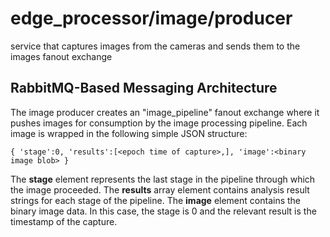 # edge_processor/image/producer
service that captures images from the cameras and sends them to the images fanout exchange

## RabbitMQ-Based Messaging Architecture ##

The image producer creates an "image_pipeline" fanout exchange where it pushes images for consumption by the image processing pipeline. Each image is wrapped in the following simple JSON structure:
```
{ 'stage':0, 'results':[<epoch time of capture>,], 'image':<binary image blob> }
```

The __stage__ element represents the last stage in the pipeline through which the image proceeded. The __results__ array element contains analysis result strings for each stage of the pipeline. The __image__ element contains the binary image data. In this case, the stage is 0 and the relevant result is the timestamp of the capture.